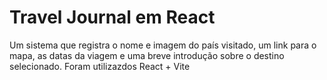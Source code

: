 # Travel Journal em React
Um sistema que registra o nome e imagem do país visitado, um link para o mapa, as datas da viagem e uma breve introdução sobre o destino selecionado.
Foram utilizazdos React + Vite
